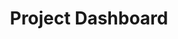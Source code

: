 ---
title: Project Dashboard
projects: 
    - name: Ex
      path: "ex"
    - name: Rex
      path: "rex"
---